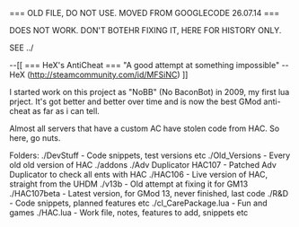 
=== OLD FILE, DO NOT USE. MOVED FROM GOOGLECODE 26.07.14 ===

DOES NOT WORK. DON'T BOTEHR FIXING IT, HERE FOR HISTORY ONLY.

SEE ../


--[[
    === HeX's AntiCheat ===
    "A good attempt at something impossible"
    --HeX (http://steamcommunity.com/id/MFSiNC) 
]]


I started work on this project as "NoBB" (No BaconBot) in 2009, my first lua prject.
It's got better and better over time and is now the best GMod anti-cheat as far as i can tell.

Almost all servers that have a custom AC have stolen code from HAC. So here, go nuts.


Folders:
    ./DevStuff                        - Code snippets, test versions etc
    ./Old_Versions                    - Every old old version of HAC
    ./addons
        ./Adv Duplicator HAC107       - Patched Adv Duplicator to check all ents with HAC
        ./HAC106                      - Live version of HAC, straight from the UHDM
    ./v13b                            - Old attempt at fixing it for GM13
        ./HAC107beta                  - Latest version, for GMod 13, never finished, last code
        ./R&D                         - Code snippets, planned features etc
        ./cl_CarePackage.lua          - Fun and games
        ./HAC.lua                     - Work file, notes, features to add, snippets etc













